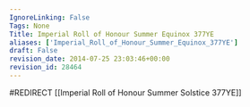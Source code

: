 ```yaml
---
IgnoreLinking: False
Tags: None
Title: Imperial Roll of Honour Summer Equinox 377YE
aliases: ['Imperial_Roll_of_Honour_Summer_Equinox_377YE']
draft: False
revision_date: 2014-07-25 23:03:46+00:00
revision_id: 28464
---
```


#REDIRECT [[Imperial Roll of Honour Summer Solstice 377YE]]